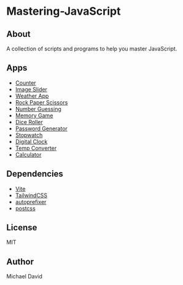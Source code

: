 # Mastering-JavaScript

## About

A collection of scripts and programs to help you master JavaScript.

## Apps

- [Counter](./Apps/counter.html)
- [Image Slider](./Apps/image-slider.html)
- [Weather App](./Apps/weather-app.html)
- [Rock Paper Scissors](./Apps/rock-paper-scissors.html)
- [Number Guessing](./Apps/number-guessing.html)
- [Memory Game](./Apps/memory-game.html)
- [Dice Roller](./Apps/dice-roller.html)
- [Password Generator](./Apps/password-generator.html)
- [Stopwatch](./Apps/stopwatch.html)
- [Digital Clock](./Apps/digital-clock.html)
- [Temp Converter](./Apps/temp-converter.html)
- [Calculator](./Apps/calculator.html)

## Dependencies

- [Vite](https://vitejs.dev/)
- [TailwindCSS](https://tailwindcss.com/)
- [autoprefixer](https://autoprefixer.github.io/)
- [postcss](https://github.com/postcss/postcss)

## License

MIT

## Author

Michael David
